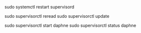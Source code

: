 
sudo systemctl restart supervisord

sudo supervisorctl reread
sudo supervisorctl update

sudo supervisorctl start daphne
sudo supervisorctl status daphne